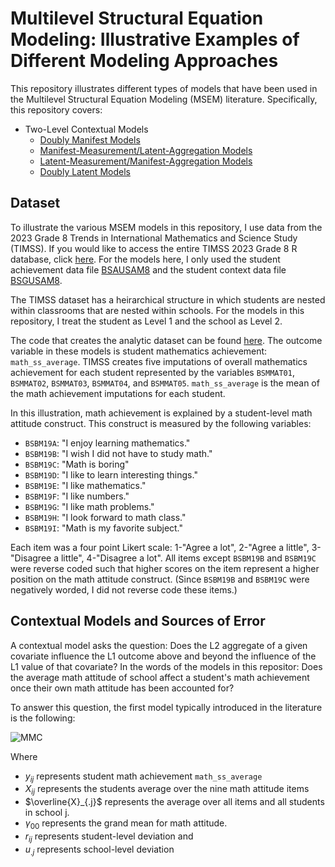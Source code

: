 # Multilevel Structural Equation Modeling: Illustrative Examples of Different Modeling Approaches

This repository illustrates different types of models that have been used in the Multilevel Structural Equation Modeling (MSEM) literature. Specifically, this repository covers:
- Two-Level Contextual Models
  - [Doubly Manifest Models](timss_manifest.R)
  - [Manifest-Measurement/Latent-Aggregation Models](timss_manlat.R)
  - [Latent-Measurement/Manifest-Aggregation Models](timss_latman.R)
  - [Doubly Latent Models](timss_doublylatent.R)

## Dataset
To illustrate the various MSEM models in this repository, I use data from the 2023 Grade 8 Trends in International Mathematics and Science Study (TIMSS). If you would like to access the entire TIMSS 2023 Grade 8 R database, click [here](https://www.iea.nl/data-tools/repository/timss). For the models here, I only used the student achievement data file [BSAUSAM8](TIMSS_Data/bsausam8.rdata) and the student context data file [BSGUSAM8](TIMSS_Data/bsgusam8.rdata).

The TIMSS dataset has a heirarchical structure in which students are nested within classrooms that are nested within schools. For the models in this repository, I treat the student as Level 1 and the school as Level 2. 

The code that creates the analytic dataset can be found [here](create_timss_data.R). The outcome variable in these models is student mathematics achievement: `math_ss_average`. TIMSS creates five imputations of overall mathematics achievement for each student represented by the variables `BSMMAT01`, `BSMMAT02`, `BSMMAT03`, `BSMMAT04`, and `BSMMAT05`. `math_ss_average` is the mean of the math achievement imputations for each student. 

In this illustration, math achievement is explained by a student-level math attitude construct. This construct is measured by the following variables:
- `BSBM19A`: "I enjoy learning mathematics." 
- `BSBM19B`: "I wish I did not have to study math."
- `BSBM19C`: "Math is boring"
- `BSBM19D`: "I like to learn interesting things."
- `BSBM19E`: "I like mathematics."
- `BSBM19F`: "I like numbers."
- `BSBM19G`: "I like math problems."
- `BSBM19H`: "I look forward to math class."
- `BSBM19I`: "Math is my favorite subject."
  
Each item was a four point Likert scale: 1-"Agree a lot", 2-"Agree a little", 3-"Disagree a little", 4-"Disagree a lot". All items except `BSBM19B` and `BSBM19C` were reverse coded such that higher scores on the item represent a higher position on the math attitude construct. (Since `BSBM19B` and `BSBM19C` were negatively worded, I did not reverse code these items.)

## Contextual Models and Sources of Error

A contextual model asks the question: Does the L2 aggregate of a given covariate influence the L1 outcome above and beyond the influence of the L1 value of that covariate? In the words of the models in this repositor: Does the average math attitude of school affect a student's math achievement once their own math attitude has been accounted for?

To answer this question, the first model typically introduced in the literature is the following:

![MMC](https://latex.codecogs.com/svg.image?y_{ij}=\gamma_{00}&plus;\gamma_{10}(X_{ij}-\overline{X}_{.j})&plus;\gamma_{10}\overline{X}_{.j}&plus;r_{ij}&plus;u_{.j})

Where
- $y_{ij}$ represents student math achievement `math_ss_average`
- $X_{ij}$ represents the students average over the nine math attitude items
- $\overline{X}_{.j}$ represents the average over all items and all students in school j.
- $\gamma_{00}$ represents the grand mean for math attitude.
- $r_{ij}$ represents student-level deviation and
- $u_{.j}$ represents school-level deviation
